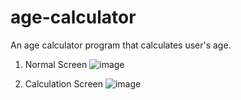 # age-calculator
An age calculator program that calculates user's age.

1. Normal Screen
![image](https://user-images.githubusercontent.com/119149299/231973255-ef7ca18c-1424-440b-8b85-7016f2000429.png)

2. Calculation Screen
![image](https://user-images.githubusercontent.com/119149299/231975384-1e3c3b2c-3d55-4c9c-8396-5790712f5a98.png)
